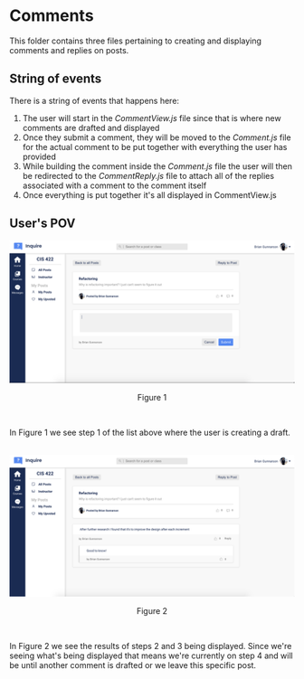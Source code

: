 # Comments

This folder contains three files pertaining to creating and displaying comments and replies on posts.

## String of events

There is a string of events that happens here:

1. The user will start in the _CommentView.js_ file since that is where new comments are drafted and displayed
2. Once they submit a comment, they will be moved to the _Comment.js_ file for the actual comment to be put together with everything the user has provided
3. While building the comment inside the _Comment.js_ file the user will then be redirected to the _CommentReply.js_ file to attach all of the replies associated with a comment to the comment itself
4. Once everything is put together it's all displayed in CommentView.js

## User's POV

![comment draft](../../imgs/md-comment-draft.png)

<p style="text-align: center;">Figure 1</p>
<br />

In Figure 1 we see step 1 of the list above where the user is creating a draft.
<br />
<br />

![comment with reply](../../imgs/md-comment.png)

<p style="text-align: center;">Figure 2</p>
<br />

In Figure 2 we see the results of steps 2 and 3 being displayed. Since we're seeing what's being displayed that means we're currently on step 4 and will be until another comment is drafted or we leave this specific post.
